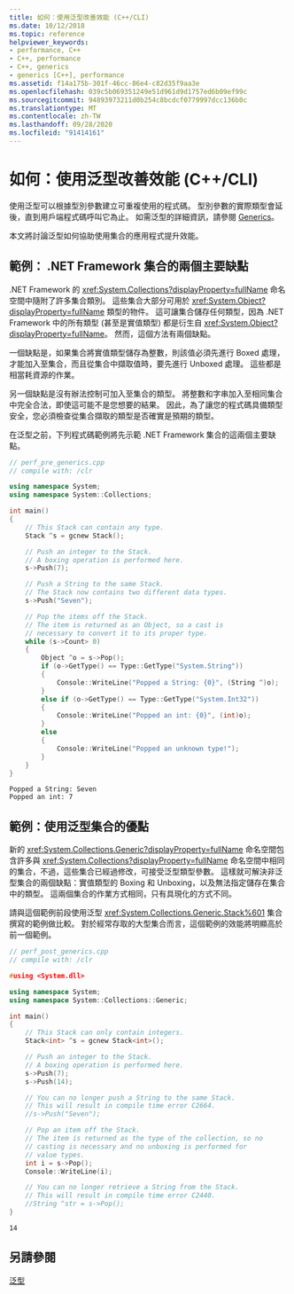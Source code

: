 ```yaml
---
title: 如何：使用泛型改善效能 (C++/CLI)
ms.date: 10/12/2018
ms.topic: reference
helpviewer_keywords:
- performance, C++
- C++, performance
- C++, generics
- generics [C++], performance
ms.assetid: f14a175b-301f-46cc-86e4-c82d35f9aa3e
ms.openlocfilehash: 039c5b069351249e51d961d9d1757ed6b09ef99c
ms.sourcegitcommit: 94893973211d0b254c8bcdcf0779997dcc136b0c
ms.translationtype: MT
ms.contentlocale: zh-TW
ms.lasthandoff: 09/28/2020
ms.locfileid: "91414161"
---
```

# <a name="how-to-improve-performance-with-generics-ccli"></a>如何：使用泛型改善效能 (C++/CLI)

使用泛型可以根據型別參數建立可重複使用的程式碼。 型別參數的實際類型會延後，直到用戶端程式碼呼叫它為止。 如需泛型的詳細資訊，請參閱 [Generics](generics-cpp-component-extensions.md)。

本文將討論泛型如何協助使用集合的應用程式提升效能。

## <a name="example-two-main-drawbacks-of-net-framework-collections"></a>範例： .NET Framework 集合的兩個主要缺點

.NET Framework 的 <xref:System.Collections?displayProperty=fullName> 命名空間中隨附了許多集合類別。 這些集合大部分可用於 <xref:System.Object?displayProperty=fullName> 類型的物件。 這可讓集合儲存任何類型，因為 .NET Framework 中的所有類型 (甚至是實值類型) 都是衍生自 <xref:System.Object?displayProperty=fullName>。 然而，這個方法有兩個缺點。

一個缺點是，如果集合將實值類型儲存為整數，則該值必須先進行 Boxed 處理，才能加入至集合，而且從集合中擷取值時，要先進行 Unboxed 處理。 這些都是相當耗資源的作業。

另一個缺點是沒有辦法控制可加入至集合的類型。 將整數和字串加入至相同集合中完全合法，即使這可能不是您想要的結果。 因此，為了讓您的程式碼具備類型安全，您必須檢查從集合擷取的類型是否確實是預期的類型。

在泛型之前，下列程式碼範例將先示範 .NET Framework 集合的這兩個主要缺點。

```cpp
// perf_pre_generics.cpp
// compile with: /clr

using namespace System;
using namespace System::Collections;

int main()
{
    // This Stack can contain any type.
    Stack ^s = gcnew Stack();

    // Push an integer to the Stack.
    // A boxing operation is performed here.
    s->Push(7);

    // Push a String to the same Stack.
    // The Stack now contains two different data types.
    s->Push("Seven");

    // Pop the items off the Stack.
    // The item is returned as an Object, so a cast is
    // necessary to convert it to its proper type.
    while (s->Count> 0)
    {
        Object ^o = s->Pop();
        if (o->GetType() == Type::GetType("System.String"))
        {
            Console::WriteLine("Popped a String: {0}", (String ^)o);
        }
        else if (o->GetType() == Type::GetType("System.Int32"))
        {
            Console::WriteLine("Popped an int: {0}", (int)o);
        }
        else
        {
            Console::WriteLine("Popped an unknown type!");
        }
    }
}
```

```Output
Popped a String: Seven
Popped an int: 7
```

## <a name="example-benefit-of-using-generic-collection"></a>範例：使用泛型集合的優點

新的 <xref:System.Collections.Generic?displayProperty=fullName> 命名空間包含許多與 <xref:System.Collections?displayProperty=fullName> 命名空間中相同的集合，不過，這些集合已經過修改，可接受泛型類型參數。 這樣就可解決非泛型集合的兩個缺點：實值類型的 Boxing 和 Unboxing，以及無法指定儲存在集合中的類型。 這兩個集合的作業方式相同，只有具現化的方式不同。

請與這個範例前段使用泛型 <xref:System.Collections.Generic.Stack%601> 集合撰寫的範例做比較。 對於經常存取的大型集合而言，這個範例的效能將明顯高於前一個範例。

```cpp
// perf_post_generics.cpp
// compile with: /clr

#using <System.dll>

using namespace System;
using namespace System::Collections::Generic;

int main()
{
    // This Stack can only contain integers.
    Stack<int> ^s = gcnew Stack<int>();

    // Push an integer to the Stack.
    // A boxing operation is performed here.
    s->Push(7);
    s->Push(14);

    // You can no longer push a String to the same Stack.
    // This will result in compile time error C2664.
    //s->Push("Seven");

    // Pop an item off the Stack.
    // The item is returned as the type of the collection, so no
    // casting is necessary and no unboxing is performed for
    // value types.
    int i = s->Pop();
    Console::WriteLine(i);

    // You can no longer retrieve a String from the Stack.
    // This will result in compile time error C2440.
    //String ^str = s->Pop();
}
```

```Output
14
```

## <a name="see-also"></a>另請參閱

[泛型](generics-cpp-component-extensions.md)
